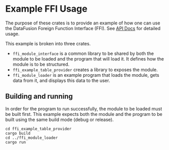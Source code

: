 <!---
  Licensed to the Apache Software Foundation (ASF) under one
  or more contributor license agreements.  See the NOTICE file
  distributed with this work for additional information
  regarding copyright ownership.  The ASF licenses this file
  to you under the Apache License, Version 2.0 (the
  "License"); you may not use this file except in compliance
  with the License.  You may obtain a copy of the License at

    http://www.apache.org/licenses/LICENSE-2.0

  Unless required by applicable law or agreed to in writing,
  software distributed under the License is distributed on an
  "AS IS" BASIS, WITHOUT WARRANTIES OR CONDITIONS OF ANY
  KIND, either express or implied.  See the License for the
  specific language governing permissions and limitations
  under the License.
-->

# Example FFI Usage

The purpose of these crates is to provide an example of how one can use the
DataFusion Foreign Function Interface (FFI). See [API Docs] for detailed
usage.

This example is broken into three crates.

- `ffi_module_interface` is a common library to be shared by both the module
  to be loaded and the program that will load it. It defines how the module
  is to be structured.
- `ffi_example_table_provider` creates a library to exposes the module.
- `ffi_module_loader` is an example program that loads the module, gets data
  from it, and displays this data to the user.

## Building and running

In order for the program to run successfully, the module to be loaded must be
built first. This example expects both the module and the program to be
built using the same build mode (debug or release).

```shell
cd ffi_example_table_provider
cargo build
cd ../ffi_module_loader
cargo run
```

[api docs]: http://docs.rs/datafusion-ffi/latest
